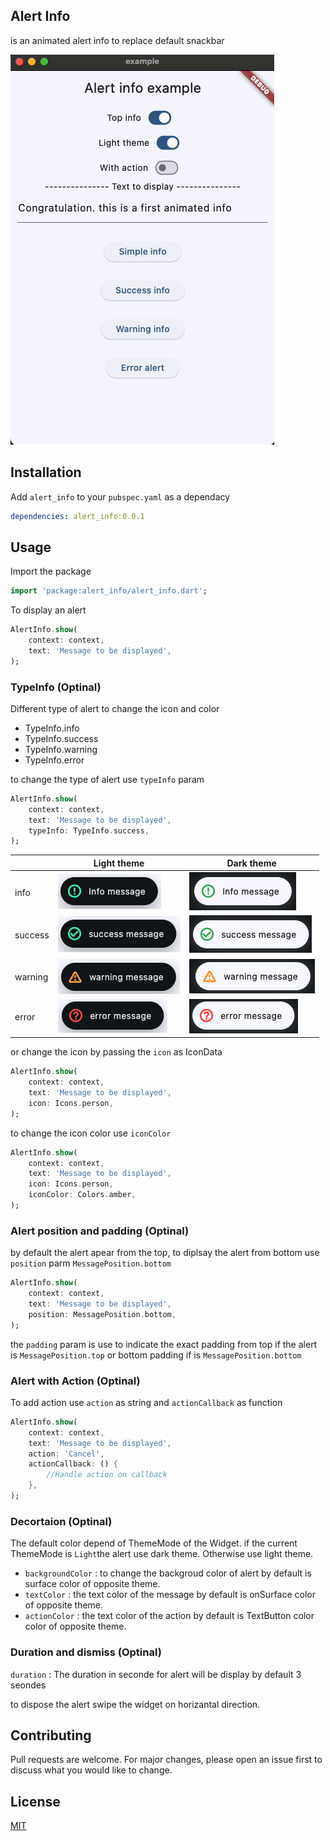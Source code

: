 ## Alert Info

is an animated alert info to replace default snackbar

![Preview](example/assets/alert_info_screen.gif)

## Installation

Add `alert_info` to your `pubspec.yaml` as a dependacy

```yaml
dependencies: alert_info:0.0.1
```

## Usage

Import the package

```dart
import 'package:alert_info/alert_info.dart';
```

To display an alert

```dart
AlertInfo.show(
    context: context,
    text: 'Message to be displayed',
);
```

### TypeInfo (Optinal)

Different type of alert to change the icon and color

- TypeInfo.info
- TypeInfo.success
- TypeInfo.warning
- TypeInfo.error

to change the type of alert use `typeInfo` param

```dart
AlertInfo.show(
    context: context,
    text: 'Message to be displayed',
    typeInfo: TypeInfo.success,
);
```

|         | Light theme                                        | Dark theme                                        |
| ------- | -------------------------------------------------- | ------------------------------------------------- |
| info    | ![Preview](example/assets/alert_info_light.png)    | ![Preview](example/assets/alert_info_dark.png)    |
| success | ![Preview](example/assets/alert_success_light.png) | ![Preview](example/assets/alert_success_dark.png) |
| warning | ![Preview](example/assets/alert_warning_light.png) | ![Preview](example/assets/alert_warning_dark.png) |
| error   | ![Preview](example/assets/alert_error_light.png)   | ![Preview](example/assets/alert_error_dark.png)   |

or change the icon by passing the `icon` as IconData

```dart
AlertInfo.show(
    context: context,
    text: 'Message to be displayed',
    icon: Icons.person,
);
```

to change the icon color use `iconColor`

```dart
AlertInfo.show(
    context: context,
    text: 'Message to be displayed',
    icon: Icons.person,
    iconColor: Colors.amber,
);
```

### Alert position and padding (Optinal)

by default the alert apear from the top, to diplsay the alert from bottom use `position` parm `MessagePosition.bottom`

```dart
AlertInfo.show(
    context: context,
    text: 'Message to be displayed',
    position: MessagePosition.bottom,
);
```

the `padding` param is use to indicate the exact padding from top if the alert is `MessagePosition.top` or bottom padding if is `MessagePosition.bottom`

### Alert with Action (Optinal)

To add action use `action` as string and `actionCallback` as function

```dart
AlertInfo.show(
    context: context,
    text: 'Message to be displayed',
    action: 'Cancel',
    actionCallback: () {
        //Handle action on callback
    },
);
```

### Decortaion (Optinal)

The default color depend of ThemeMode of the Widget.
if the current ThemeMode is `Light`the alert use dark theme. Otherwise use light theme.

- `backgroundColor` : to change the backgroud color of alert by default is surface color of opposite theme.
- `textColor` : the text color of the message by default is onSurface color of opposite theme.
- `actionColor` : the text color of the action by default is TextButton color color of opposite theme.

### Duration and dismiss (Optinal)

`duration` : The duration in seconde for alert will be display by default 3 seondes

to dispose the alert swipe the widget on horizantal direction.

## Contributing

Pull requests are welcome. For major changes, please open an issue first
to discuss what you would like to change.

## License

[MIT](https://choosealicense.com/licenses/mit/)
